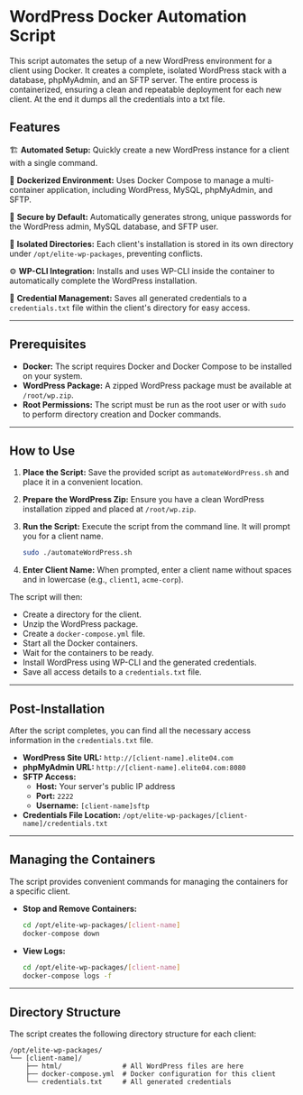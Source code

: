 # WordPress Docker Automation Script

This script automates the setup of a new WordPress environment for a client using Docker. It creates a complete, isolated WordPress stack with a database, phpMyAdmin, and an SFTP server. The entire process is containerized, ensuring a clean and repeatable deployment for each new client. At the end it dumps all the credentials into a txt file. 

## Features

🏗️ **Automated Setup:** Quickly create a new WordPress instance for a client with a single command.

🐳 **Dockerized Environment:** Uses Docker Compose to manage a multi-container application, including WordPress, MySQL, phpMyAdmin, and SFTP.

🔐 **Secure by Default:** Automatically generates strong, unique passwords for the WordPress admin, MySQL database, and SFTP user.

📂 **Isolated Directories:** Each client's installation is stored in its own directory under `/opt/elite-wp-packages`, preventing conflicts.

⚙️ **WP-CLI Integration:** Installs and uses WP-CLI inside the container to automatically complete the WordPress installation.

📄 **Credential Management:** Saves all generated credentials to a `credentials.txt` file within the client's directory for easy access.

-----

## Prerequisites

  - **Docker:** The script requires Docker and Docker Compose to be installed on your system.
  - **WordPress Package:** A zipped WordPress package must be available at `/root/wp.zip`.
  - **Root Permissions:** The script must be run as the root user or with `sudo` to perform directory creation and Docker commands.

-----

## How to Use

1.  **Place the Script:** Save the provided script as `automateWordPress.sh` and place it in a convenient location.

2.  **Prepare the WordPress Zip:** Ensure you have a clean WordPress installation zipped and placed at `/root/wp.zip`.

3.  **Run the Script:** Execute the script from the command line. It will prompt you for a client name.

    ```bash
    sudo ./automateWordPress.sh
    ```

4.  **Enter Client Name:** When prompted, enter a client name without spaces and in lowercase (e.g., `client1`, `acme-corp`).

The script will then:

  - Create a directory for the client.
  - Unzip the WordPress package.
  - Create a `docker-compose.yml` file.
  - Start all the Docker containers.
  - Wait for the containers to be ready.
  - Install WordPress using WP-CLI and the generated credentials.
  - Save all access details to a `credentials.txt` file.

-----

## Post-Installation

After the script completes, you can find all the necessary access information in the `credentials.txt` file.

  - **WordPress Site URL:** `http://[client-name].elite04.com`
  - **phpMyAdmin URL:** `http://[client-name].elite04.com:8080`
  - **SFTP Access:**
      - **Host:** Your server's public IP address
      - **Port:** `2222`
      - **Username:** `[client-name]sftp`
  - **Credentials File Location:** `/opt/elite-wp-packages/[client-name]/credentials.txt`

-----

## Managing the Containers

The script provides convenient commands for managing the containers for a specific client.

  - **Stop and Remove Containers:**
    ```bash
    cd /opt/elite-wp-packages/[client-name]
    docker-compose down
    ```
  - **View Logs:**
    ```bash
    cd /opt/elite-wp-packages/[client-name]
    docker-compose logs -f
    ```

-----

## Directory Structure

The script creates the following directory structure for each client:

```
/opt/elite-wp-packages/
└── [client-name]/
    ├── html/               # All WordPress files are here
    ├── docker-compose.yml  # Docker configuration for this client
    └── credentials.txt     # All generated credentials

```


